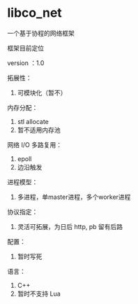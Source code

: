 # libco_net
一个基于协程的网络框架


框架目前定位

version ：1.0

拓展性：
1. 可模块化（暂不）

内存分配：
1. stl allocate
2. 暂不适用内存池

网络 I/O 多路复用：
1. epoll
2. 边沿触发

进程模型：
1. 多进程，单master进程，多个worker进程

协议指定：
1. 灵活可拓展，为日后 http, pb 留有后路

配置：
1. 暂时写死

语言：
1. C++
2. 暂时不支持 Lua

